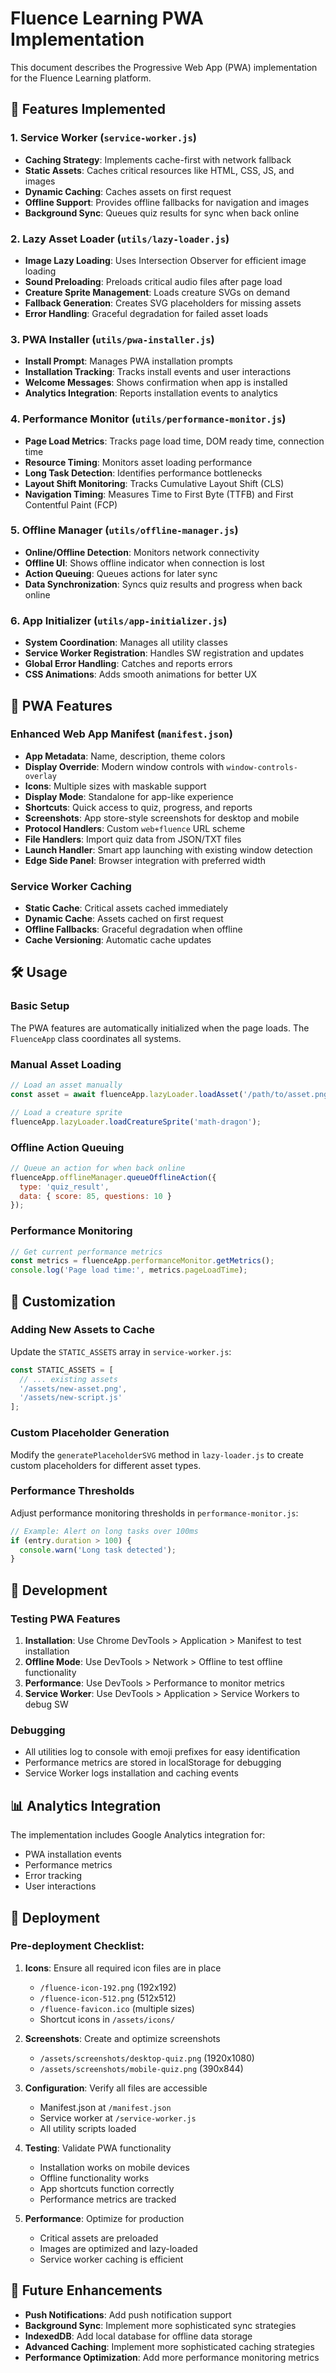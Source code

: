 # Fluence Learning PWA Implementation

This document describes the Progressive Web App (PWA) implementation for the Fluence Learning platform.

## 🚀 Features Implemented

### 1. Service Worker (`service-worker.js`)
- **Caching Strategy**: Implements cache-first with network fallback
- **Static Assets**: Caches critical resources like HTML, CSS, JS, and images
- **Dynamic Caching**: Caches assets on first request
- **Offline Support**: Provides offline fallbacks for navigation and images
- **Background Sync**: Queues quiz results for sync when back online

### 2. Lazy Asset Loader (`utils/lazy-loader.js`)
- **Image Lazy Loading**: Uses Intersection Observer for efficient image loading
- **Sound Preloading**: Preloads critical audio files after page load
- **Creature Sprite Management**: Loads creature SVGs on demand
- **Fallback Generation**: Creates SVG placeholders for missing assets
- **Error Handling**: Graceful degradation for failed asset loads

### 3. PWA Installer (`utils/pwa-installer.js`)
- **Install Prompt**: Manages PWA installation prompts
- **Installation Tracking**: Tracks install events and user interactions
- **Welcome Messages**: Shows confirmation when app is installed
- **Analytics Integration**: Reports installation events to analytics

### 4. Performance Monitor (`utils/performance-monitor.js`)
- **Page Load Metrics**: Tracks page load time, DOM ready time, connection time
- **Resource Timing**: Monitors asset loading performance
- **Long Task Detection**: Identifies performance bottlenecks
- **Layout Shift Monitoring**: Tracks Cumulative Layout Shift (CLS)
- **Navigation Timing**: Measures Time to First Byte (TTFB) and First Contentful Paint (FCP)

### 5. Offline Manager (`utils/offline-manager.js`)
- **Online/Offline Detection**: Monitors network connectivity
- **Offline UI**: Shows offline indicator when connection is lost
- **Action Queuing**: Queues actions for later sync
- **Data Synchronization**: Syncs quiz results and progress when back online

### 6. App Initializer (`utils/app-initializer.js`)
- **System Coordination**: Manages all utility classes
- **Service Worker Registration**: Handles SW registration and updates
- **Global Error Handling**: Catches and reports errors
- **CSS Animations**: Adds smooth animations for better UX

## 📱 PWA Features

### Enhanced Web App Manifest (`manifest.json`)
- **App Metadata**: Name, description, theme colors
- **Display Override**: Modern window controls with `window-controls-overlay`
- **Icons**: Multiple sizes with maskable support
- **Display Mode**: Standalone for app-like experience
- **Shortcuts**: Quick access to quiz, progress, and reports
- **Screenshots**: App store-style screenshots for desktop and mobile
- **Protocol Handlers**: Custom `web+fluence` URL scheme
- **File Handlers**: Import quiz data from JSON/TXT files
- **Launch Handler**: Smart app launching with existing window detection
- **Edge Side Panel**: Browser integration with preferred width

### Service Worker Caching
- **Static Cache**: Critical assets cached immediately
- **Dynamic Cache**: Assets cached on first request
- **Offline Fallbacks**: Graceful degradation when offline
- **Cache Versioning**: Automatic cache updates

## 🛠️ Usage

### Basic Setup
The PWA features are automatically initialized when the page loads. The `FluenceApp` class coordinates all systems.

### Manual Asset Loading
```javascript
// Load an asset manually
const asset = await fluenceApp.lazyLoader.loadAsset('/path/to/asset.png', 'image');

// Load a creature sprite
fluenceApp.lazyLoader.loadCreatureSprite('math-dragon');
```

### Offline Action Queuing
```javascript
// Queue an action for when back online
fluenceApp.offlineManager.queueOfflineAction({
  type: 'quiz_result',
  data: { score: 85, questions: 10 }
});
```

### Performance Monitoring
```javascript
// Get current performance metrics
const metrics = fluenceApp.performanceMonitor.getMetrics();
console.log('Page load time:', metrics.pageLoadTime);
```

## 🎨 Customization

### Adding New Assets to Cache
Update the `STATIC_ASSETS` array in `service-worker.js`:
```javascript
const STATIC_ASSETS = [
  // ... existing assets
  '/assets/new-asset.png',
  '/assets/new-script.js'
];
```

### Custom Placeholder Generation
Modify the `generatePlaceholderSVG` method in `lazy-loader.js` to create custom placeholders for different asset types.

### Performance Thresholds
Adjust performance monitoring thresholds in `performance-monitor.js`:
```javascript
// Example: Alert on long tasks over 100ms
if (entry.duration > 100) {
  console.warn('Long task detected');
}
```

## 🔧 Development

### Testing PWA Features
1. **Installation**: Use Chrome DevTools > Application > Manifest to test installation
2. **Offline Mode**: Use DevTools > Network > Offline to test offline functionality
3. **Performance**: Use DevTools > Performance to monitor metrics
4. **Service Worker**: Use DevTools > Application > Service Workers to debug SW

### Debugging
- All utilities log to console with emoji prefixes for easy identification
- Performance metrics are stored in localStorage for debugging
- Service Worker logs installation and caching events

## 📊 Analytics Integration

The implementation includes Google Analytics integration for:
- PWA installation events
- Performance metrics
- Error tracking
- User interactions

## 🚀 Deployment

### Pre-deployment Checklist:
1. **Icons**: Ensure all required icon files are in place
   - `/fluence-icon-192.png` (192x192)
   - `/fluence-icon-512.png` (512x512)
   - `/fluence-favicon.ico` (multiple sizes)
   - Shortcut icons in `/assets/icons/`

2. **Screenshots**: Create and optimize screenshots
   - `/assets/screenshots/desktop-quiz.png` (1920x1080)
   - `/assets/screenshots/mobile-quiz.png` (390x844)

3. **Configuration**: Verify all files are accessible
   - Manifest.json at `/manifest.json`
   - Service worker at `/service-worker.js`
   - All utility scripts loaded

4. **Testing**: Validate PWA functionality
   - Installation works on mobile devices
   - Offline functionality works
   - App shortcuts function correctly
   - Performance metrics are tracked

5. **Performance**: Optimize for production
   - Critical assets are preloaded
   - Images are optimized and lazy-loaded
   - Service worker caching is efficient

## 🔮 Future Enhancements

- **Push Notifications**: Add push notification support
- **Background Sync**: Implement more sophisticated sync strategies
- **IndexedDB**: Add local database for offline data storage
- **Advanced Caching**: Implement more sophisticated caching strategies
- **Performance Optimization**: Add more performance monitoring metrics 